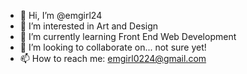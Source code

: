 - 👋 Hi, I’m @emgirl24
- 👀 I’m interested in Art and Design
- 🌱 I’m currently learning Front End Web Development
- 💞️ I’m looking to collaborate on... not sure yet!
- 📫 How to reach me: emgirl0224@gmail.com

<!---
emgirl24/emgirl24 is a ✨ special ✨ repository because its `README.md` (this file) appears on your GitHub profile.
You can click the Preview link to take a look at your changes.
--->
